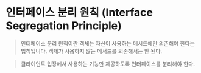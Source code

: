 # 인터페이스 분리 원칙 (Interface Segregation Principle)

> 인터페이스 분리 원칙이란 객체는 자신이 사용하는 메서드에만 의존해야 한다는 법칙입니다. 객체가 사용하지 않는 메서드를 의존해서는 안 된다.

> 클라이언트 입장에서 사용하는 기능만 제공하도록 인터페이스를 분리해야 한다. 


